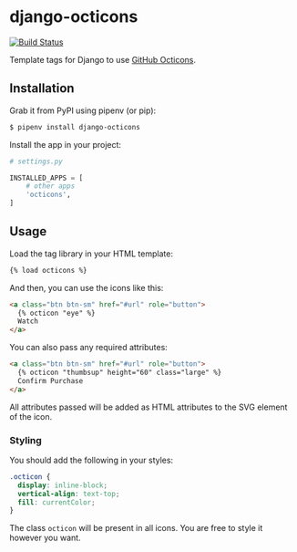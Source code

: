 # django-octicons

[![Build Status](https://travis-ci.org/sanketsaurav/django-octicons.svg?branch=master)](https://travis-ci.org/sanketsaurav/django-octicons)

Template tags for Django to use [GitHub Octicons](https://octicons.github.com/).

## Installation

Grab it from PyPI using pipenv (or pip):

```sh
$ pipenv install django-octicons
```

Install the app in your project:

```python
# settings.py

INSTALLED_APPS = [
    # other apps
    'octicons',
]
```

## Usage

Load the tag library in your HTML template:

```html
{% load octicons %}
```

And then, you can use the icons like this:

```html
<a class="btn btn-sm" href="#url" role="button">
  {% octicon "eye" %}
  Watch
</a>
```

You can also pass any required attributes:

```html
<a class="btn btn-sm" href="#url" role="button">
  {% octicon "thumbsup" height="60" class="large" %}
  Confirm Purchase
</a>
```

All attributes passed will be added as HTML attributes to the SVG element
of the icon.

### Styling

You should add the following in your styles:

```css
.octicon {
  display: inline-block;
  vertical-align: text-top;
  fill: currentColor;
}
```

The class `octicon` will be present in all icons. You are free to style it however you want.
